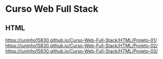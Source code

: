 # Curso Web Full Stack
 
 <h2> HTML </h2>
 
 https://juninho15830.github.io/Curso-Web-Full-Stack/HTML/Projeto-01/ <br>
 https://juninho15830.github.io/Curso-Web-Full-Stack/HTML/Projeto-02/ <br>
 https://juninho15830.github.io/Curso-Web-Full-Stack/HTML/Projeto-03/ <br>
